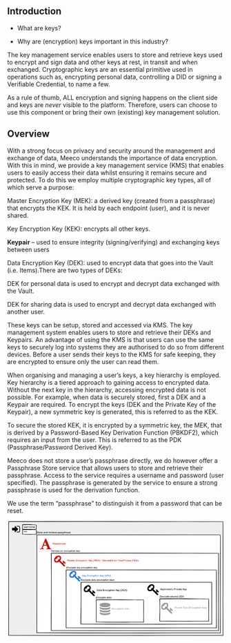 ## Introduction

* What are keys?

* Why are (encryption) keys important in this industry?

The key management service enables users to store and retrieve keys used to encrypt and sign data and other keys at rest, in transit and when exchanged. Cryptographic keys are an essential primitive used in operations such as, encrypting personal data, controlling a DID or signing a Verifiable Credential, to name a few.

As a rule of thumb, ALL encryption and signing happens on the client side and keys are _never_ visible to the platform. Therefore, users can choose to use this component or bring their own (existing) key management solution.

## Overview

With a strong focus on privacy and security around the management and exchange of data, Meeco understands the importance of data encryption. With this in mind, we provide a key management service (KMS) that enables users to easily access their data whilst ensuring it remains secure and protected. To do this we employ multiple cryptographic key types, all of which serve a purpose:

Master Encryption Key (MEK): a derived key (created from a passphrase) that encrypts the KEK. It is held by each endpoint (user), and it is never shared.

Key Encryption Key (KEK): encrypts all other keys.

**Keypair** – used to ensure integrity (signing/verifying) and exchanging keys between users

Data Encryption Key (DEK): used to encrypt data that goes into the Vault (i.e. Items).There are two types of DEKs:​

DEK for personal data is used to encrypt and decrypt data exchanged with the Vault.​

DEK for sharing data is used to encrypt and decrypt data exchanged with another user.

These keys can be setup, stored and accessed via KMS. The key management system enables users to store and retrieve their DEKs and Keypairs. An advantage of using the KMS is that users can use the same keys to securely log into systems they are authorised to do so from different devices. Before a user sends their keys to the KMS for safe keeping, they are encrypted to ensure only the user can read them.

When organising and managing a user’s keys, a key hierarchy is employed. Key hierarchy is a tiered approach to gaining access to encrypted data. Without the next key in the hierarchy, accessing encrypted data is not possible. For example, when data is securely stored, first a DEK and a Keypair are required. To encrypt the keys (DEK and the Private Key of the Keypair), a new symmetric key is generated, this is referred to as the KEK.

To secure the stored KEK, it is encrypted by a symmetric key, the MEK, that is derived by a Password-Based Key Derivation Function (PBKDF2), which requires an input from the user. This is referred to as the PDK (Passphrase/Password Derived Key).

Meeco does not store a user’s passphrase directly, we do however offer a Passphrase Store service that allows users to store and retrieve their passphrase. Access to the service requires a username and password (user specified). The passphrase is generated by the service to ensure a strong passphrase is used for the derivation function.



We use the term “passphrase” to distinguish it from a password that can be reset.

![Hierarchy keys](../.gitbook/assets/keys.png) 

